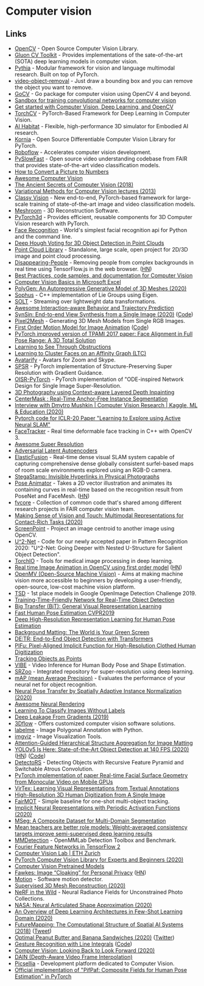 # Computer vision

## Links

- [OpenCV](https://github.com/opencv/opencv) - Open Source Computer Vision Library.
- [Gluon CV Toolkit](https://github.com/dmlc/gluon-cv) - Provides implementations of the sate-of-the-art (SOTA) deep learning models in computer vision.
- [Pythia](https://github.com/facebookresearch/pythia) - Modular framework for vision and language multimodal research. Built on top of PyTorch.
- [video-object-removal](https://github.com/zllrunning/video-object-removal) - Just draw a bounding box and you can remove the object you want to remove.
- [GoCV](https://github.com/hybridgroup/gocv) - Go package for computer vision using OpenCV 4 and beyond.
- [Sandbox for training convolutional networks for computer vision](https://github.com/osmr/imgclsmob)
- [Get started with Computer Vision, Deep Learning, and OpenCV](https://www.pyimagesearch.com/start-here/)
- [TorchCV](https://github.com/donnyyou/torchcv) - PyTorch-Based Framework for Deep Learning in Computer Vision.
- [AI Habitat](https://github.com/facebookresearch/habitat-sim) - Flexible, high-performance 3D simulator for Embodied AI research.
- [Kornia](https://github.com/kornia/kornia) - Open Source Differentiable Computer Vision Library for PyTorch.
- [Roboflow](https://roboflow.ai/) - Accelerates computer vision development.
- [PySlowFast](https://github.com/facebookresearch/SlowFast) - Open source video understanding codebase from FAIR that provides state-of-the-art video classification models.
- [How to Convert a Picture to Numbers](https://brohrer.github.io/images_to_numbers.html)
- [Awesome Computer Vision](https://github.com/jbhuang0604/awesome-computer-vision)
- [The Ancient Secrets of Computer Vision (2018)](https://www.youtube.com/playlist?list=PLjMXczUzEYcHvw5YYSU92WrY8IwhTuq7p)
- [Variational Methods for Computer Vision lectures (2013)](https://www.youtube.com/watch?v=fpw26tpHGr8&list=PLTBdjV_4f-EJ7A2iIH5L5ztqqrWYjP2RI)
- [Classy Vision](https://github.com/facebookresearch/ClassyVision) - New end-to-end, PyTorch-based framework for large-scale training of state-of-the-art image and video classification models.
- [Meshroom](https://github.com/alicevision/meshroom) - 3D Reconstruction Software.
- [PyTorch3d](https://github.com/facebookresearch/pytorch3d) - Provides efficient, reusable components for 3D Computer Vision research with PyTorch.
- [Face Recognition](https://github.com/ageitgey/face_recognition) - World's simplest facial recognition api for Python and the command line.
- [Deep Hough Voting for 3D Object Detection in Point Clouds](https://github.com/facebookresearch/votenet)
- [Point Cloud Library](https://github.com/PointCloudLibrary/pcl) - Standalone, large scale, open project for 2D/3D image and point cloud processing.
- [Disappearing-People](https://github.com/jasonmayes/Real-Time-Person-Removal) - Removing people from complex backgrounds in real time using TensorFlow.js in the web browser. ([HN](https://news.ycombinator.com/item?id=22353596))
- [Best Practices, code samples, and documentation for Computer Vision](https://github.com/microsoft/computervision-recipes)
- [Computer Vision Basics in Microsoft Excel](https://github.com/amzn/computer-vision-basics-in-microsoft-excel)
- [PolyGen: An Autoregressive Generative Model of 3D Meshes (2020)](https://arxiv.org/abs/2002.10880)
- [Sophus](https://github.com/strasdat/Sophus) - C++ implementation of Lie Groups using Eigen.
- [SOLT](https://github.com/MIPT-Oulu/solt) - Streaming over lightweight data transformations.
- [Awesome Interaction-aware Behavior and Trajectory Prediction](https://github.com/jiachenli94/Awesome-Interaction-aware-Trajectory-Prediction)
- [SynSin: End-to-end View Synthesis from a Single Image (2020)](http://www.robots.ox.ac.uk/~ow/synsin.html) ([Code](https://github.com/facebookresearch/synsin))
- [Pixel2Mesh](https://github.com/nywang16/Pixel2Mesh) - Generating 3D Mesh Models from Single RGB Images.
- [First Order Motion Model for Image Animation](https://aliaksandrsiarohin.github.io/first-order-model-website/) ([Code](https://github.com/AliaksandrSiarohin/first-order-model))
- [PyTorch improved version of TPAMI 2017 paper: Face Alignment in Full Pose Range: A 3D Total Solution](https://github.com/cleardusk/3DDFA)
- [Learning to See Through Obstructions](https://github.com/alex04072000/ObstructionRemoval)
- [Learning to Cluster Faces on an Affinity Graph (LTC)](https://github.com/yl-1993/learn-to-cluster)
- [Avatarify](https://github.com/alievk/avatarify) - Avatars for Zoom and Skype.
- [SPSR](https://github.com/Maclory/SPSR) - PyTorch implementation of Structure-Preserving Super Resolution with Gradient Guidance.
- [OISR-PyTorch](https://github.com/HolmesShuan/OISR-PyTorch) - PyTorch implementation of "ODE-inspired Network Design for Single Image Super-Resolution.
- [3D Photography using Context-aware Layered Depth Inpainting](https://github.com/vt-vl-lab/3d-photo-inpainting)
- [CenterMask : Real-Time Anchor-Free Instance Segmentation](https://github.com/youngwanLEE/CenterMask)
- [Interview with Dmytro Mushkin | Computer Vision Research | Kaggle, ML & Education (2020)](https://www.youtube.com/watch?v=lWwkbiufwNE)
- [Pytorch code for ICLR-20 Paper "Learning to Explore using Active Neural SLAM"](https://github.com/devendrachaplot/Neural-SLAM)
- [FaceTracker](https://github.com/kylemcdonald/FaceTracker) - Real time deformable face tracking in C++ with OpenCV 3.
- [Awesome Super Resolution](https://github.com/ChaofWang/Awesome-Super-Resolution)
- [Adversarial Latent Autoencoders](https://github.com/podgorskiy/ALAE)
- [ElasticFusion](https://github.com/mp3guy/ElasticFusion) - Real-time dense visual SLAM system capable of capturing comprehensive dense globally consistent surfel-based maps of room scale environments explored using an RGB-D camera.
- [StegaStamp: Invisible Hyperlinks in Physical Photographs](https://github.com/tancik/StegaStamp)
- [Pose Animator](https://github.com/yemount/pose-animator/) - Takes a 2D vector illustration and animates its containing curves in real-time based on the recognition result from PoseNet and FaceMesh. ([HN](https://news.ycombinator.com/item?id=23124786))
- [fvcore](https://github.com/facebookresearch/fvcore) - Collection of common code that's shared among different research projects in FAIR computer vision team.
- [Making Sense of Vision and Touch: Multimodal Representations for Contact-Rich Tasks (2020)](http://ai.stanford.edu/blog/selfsupervised-multimodal/)
- [ScreenPoint](https://github.com/cyrildiagne/screenpoint) - Project an image centroid to another image using OpenCV.
- [U^2-Net](https://github.com/NathanUA/U-2-Net) - Code for our newly accepted paper in Pattern Recognition 2020: "U^2-Net: Going Deeper with Nested U-Structure for Salient Object Detection".
- [TorchIO](https://github.com/fepegar/torchio) - Tools for medical image processing in deep learning.
- [Real time Image Animation in OpenCV using first order model](https://github.com/anandpawara/Real_Time_Image_Animation) ([HN](https://news.ycombinator.com/item?id=23312259))
- [OpenMV (Open-Source Machine Vision)](https://github.com/openmv/openmv) - Aims at making machine vision more accessible to beginners by developing a user-friendly, open-source, low-cost machine vision platform.
- [TSD](https://github.com/Sense-X/TSD) - 1st place models in Google OpenImage Detection Challenge 2019.
- [Training-Time-Friendly Network for Real-Time Object Detection](https://github.com/ZJULearning/ttfnet)
- [Big Transfer (BiT): General Visual Representation Learning](https://github.com/google-research/big_transfer)
- [Fast Human Pose Estimation CVPR2019](https://github.com/ilovepose/fast-human-pose-estimation.pytorch)
- [Deep High-Resolution Representation Learning for Human Pose Estimation](https://github.com/leoxiaobin/deep-high-resolution-net.pytorch)
- [Background Matting: The World is Your Green Screen](https://github.com/senguptaumd/Background-Matting)
- [DE⫶TR: End-to-End Object Detection with Transformers](https://github.com/facebookresearch/detr)
- [PIFu: Pixel-Aligned Implicit Function for High-Resolution Clothed Human Digitization](https://github.com/shunsukesaito/PIFu)
- [Tracking Objects as Points](https://github.com/xingyizhou/CenterTrack)
- [VIBE](https://github.com/mkocabas/VIBE) - Video Inference for Human Body Pose and Shape Estimation.
- [SRZoo](https://github.com/idearibosome/srzoo) - Integrated repository for super-resolution using deep learning.
- [mAP (mean Average Precision)](https://github.com/Cartucho/mAP) - Evaluates the performance of your neural net for object recognition.
- [Neural Pose Transfer by Spatially Adaptive Instance Normalization (2020)](https://github.com/jiashunwang/Neural-Pose-Transfer)
- [Awesome Neural Rendering](https://github.com/weihaox/awesome-neural-rendering)
- [Learning To Classify Images Without Labels](https://github.com/wvangansbeke/Unsupervised-Classification)
- [Deep Leakage From Gradients (2019)](https://github.com/mit-han-lab/dlg)
- [3Dflow](https://www.3dflow.net/) - Offers customized computer vision software solutions.
- [labelme](https://github.com/wkentaro/labelme) - Image Polygonal Annotation with Python.
- [imgviz](https://github.com/wkentaro/imgviz) - Image Visualization Tools.
- [Attention-Guided Hierarchical Structure Aggregation for Image Matting](https://github.com/wukaoliu/CVPR2020-HAttMatting)
- [YOLOv5 Is Here: State-of-the-Art Object Detection at 140 FPS (2020)](https://blog.roboflow.ai/yolov5-is-here/) ([HN](https://news.ycombinator.com/item?id=23478151)) ([Code](https://github.com/ultralytics/yolov5))
- [DetectoRS](https://github.com/joe-siyuan-qiao/DetectoRS) - Detecting Objects with Recursive Feature Pyramid and Switchable Atrous Convolution.
- [PyTorch implementation of paper Real-time Facial Surface Geometry from Monocular Video on Mobile GPUs](https://github.com/thepowerfuldeez/facemesh.pytorch)
- [VirTex: Learning Visual Representations from Textual Annotations](https://github.com/kdexd/virtex)
- [High-Resolution 3D Human Digitization from A Single Image](https://github.com/facebookresearch/pifuhd)
- [FairMOT](https://github.com/ifzhang/FairMOT) - Simple baseline for one-shot multi-object tracking.
- [Implicit Neural Representations with Periodic Activation Functions (2020)](https://vsitzmann.github.io/siren/)
- [MSeg: A Composite Dataset for Multi-Domain Segmentation](https://github.com/mseg-dataset/mseg-semantic)
- [Mean teachers are better role models: Weight-averaged consistency targets improve semi-supervised deep learning results](https://github.com/CuriousAI/mean-teacher)
- [MMDetection](https://github.com/open-mmlab/mmdetection) - OpenMMLab Detection Toolbox and Benchmark.
- [Fourier Feature Networks in TensorFlow 2](https://github.com/noahtren/Fourier-Feature-Networks-TensorFlow-2)
- [Computer Vision Lab | ETH Zurich](https://vision.ee.ethz.ch/)
- [PyTorch Computer Vision Library for Experts and Beginners (2020)](https://medium.com/pytorch/pytorch-computer-vision-library-for-experts-and-beginners-84b9157584e5)
- [Computer Vision Pretrained Models](https://github.com/balavenkatesh3322/CV-pretrained-model)
- [Fawkes: Image “Cloaking” for Personal Privacy](http://sandlab.cs.uchicago.edu/fawkes/) ([HN](https://news.ycombinator.com/item?id=23917337))
- [Motion](https://github.com/Motion-Project/motion) - Software motion detector.
- [Supervised 3D Mesh Reconstruction (2020)](https://nextjournal.com/nirmal-suthar/supervised-3d-mesh-reconstruction)
- [NeRF in the Wild](https://nerf-w.github.io/) - Neural Radiance Fields for Unconstrained Photo Collections.
- [NASA: Neural Articulated Shape Approximation (2020)](https://arxiv.org/abs/1912.03207)
- [An Overview of Deep Learning Architectures in Few-Shot Learning Domain (2020)](https://arxiv.org/abs/2008.06365v2)
- [FutureMapping: The Computational Structure of Spatial AI Systems (2018)](https://arxiv.org/abs/1803.11288) ([Tweet](https://twitter.com/AjdDavison/status/1045617261925543937))
- [Optimal Peanut Butter and Banana Sandwiches (2020)](https://www.ethanrosenthal.com/2020/08/25/optimal-peanut-butter-and-banana-sandwiches/) ([Twitter](https://twitter.com/eprosenthal/status/1298290961294950401))
- [Gesture Recognition with Line Integrals](https://justinmeiners.github.io/gesture-recognition/) ([Code](https://github.com/justinmeiners/gesture-recognition))
- [Computer Vision: Looking Back to Look Forward (2020)](http://slazebni.cs.illinois.edu/spring20/)
- [DAIN (Depth-Aware Video Frame Interpolation)](https://github.com/baowenbo/DAIN)
- [Picsellia](https://picsellia.com/) - Development platform dedicated to Computer Vision.
- [Official implementation of "PifPaf: Composite Fields for Human Pose Estimation" in PyTorch](https://github.com/vita-epfl/openpifpaf)
